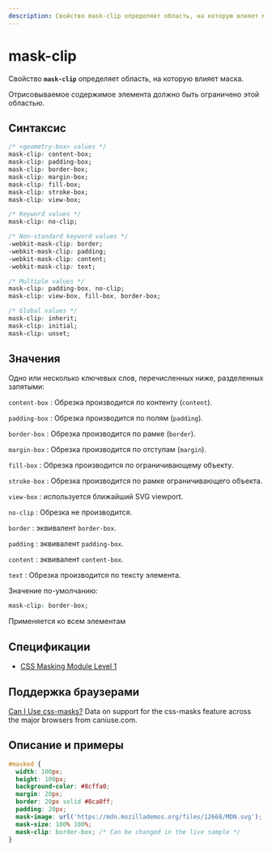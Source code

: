 ```yaml
---
description: Свойство mask-clip определяет область, на которую влияет маска
---
```


# mask-clip

Свойство **`mask-clip`** определяет область, на которую влияет маска.

Отрисовываемое содержимое элемента должно быть ограничено этой областью.

## Синтаксис

```css
/* <geometry-box> values */
mask-clip: content-box;
mask-clip: padding-box;
mask-clip: border-box;
mask-clip: margin-box;
mask-clip: fill-box;
mask-clip: stroke-box;
mask-clip: view-box;

/* Keyword values */
mask-clip: no-clip;

/* Non-standard keyword values */
-webkit-mask-clip: border;
-webkit-mask-clip: padding;
-webkit-mask-clip: content;
-webkit-mask-clip: text;

/* Multiple values */
mask-clip: padding-box, no-clip;
mask-clip: view-box, fill-box, border-box;

/* Global values */
mask-clip: inherit;
mask-clip: initial;
mask-clip: unset;
```

## Значения

Одно или несколько ключевых слов, перечисленных ниже, разделенных запятыми:

`content-box`
: Обрезка производится по контенту (`content`).

`padding-box`
: Обрезка производится по полям (`padding`).

`border-box`
: Обрезка производится по рамке (`border`).

`margin-box`
: Обрезка производится по отступам (`margin`).

`fill-box`
: Обрезка производится по ограничивающему объекту.

`stroke-box`
: Обрезка производится по рамке ограничивающего объекта.

`view-box`
: используется ближайший SVG viewport.

`no-clip`
: Обрезка не производится.

`border`
: эквивалент `border-box`.

`padding`
: эквивалент `padding-box`.

`content`
: эквивалент `content-box`.

`text`
: Обрезка производится по тексту элемента.

Значение по-умолчанию:

```css
mask-clip: border-box;
```

Применяется ко всем элементам

## Спецификации

- [CSS Masking Module Level 1](https://drafts.fxtf.org/css-masking-1/#the-mask-clip)

## Поддержка браузерами

<p class="ciu_embed" data-feature="css-masks" data-periods="future_1,current,past_1,past_2">
  <a href="http://caniuse.com/#feat=css-masks">Can I Use css-masks?</a> Data on support for the css-masks feature across the major browsers from caniuse.com.
</p>

## Описание и примеры

```css
#masked {
  width: 100px;
  height: 100px;
  background-color: #8cffa0;
  margin: 20px;
  border: 20px solid #8ca0ff;
  padding: 20px;
  mask-image: url('https://mdn.mozillademos.org/files/12668/MDN.svg');
  mask-size: 100% 100%;
  mask-clip: border-box; /* Can be changed in the live sample */
}
```
